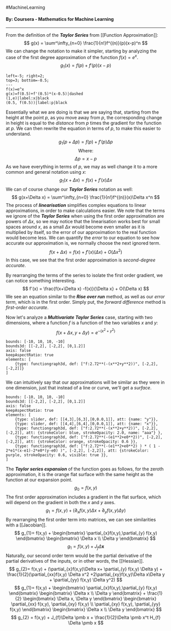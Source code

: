 #MachineLearning 
#### By: Coursera - Mathematics for Machine Learning 
---
From the definition of the ***Taylor Series*** from [[Function Approximation]]:
$$
g(x) = \sum^\infty_{n=0} \frac{1}{n!}f^{(n)}(p)(x-p)^n
$$
We can change the notation to make it simpler, starting by analyzing the case of the first degree approximation of the function $f(x) = e^x$.
$$
g_{1}(x)=f(p) + f'(p)(x-p)
$$

```desmos-graph
left=-5; right=2;
top=3; bottom=-0.5;
---
f(x)=e^x
g(x)=f(0.5)+f'(0.5)*(x-0.5)|dashed
(1,e)|label:x|black
(0.5, f(0.5))|label:p|black
```
Essentially what we are doing is that we are saying that, starting from the height at the point $p$, as you move away from $p$, the corresponding change in height is equal to the *distance* from $p$ times the gradient for the function at $p$. We can then rewrite the equation in terms of $p$, to make this easier to understand.
$$
g_{1}(p+\Delta p)=f(p) + f'(p)\Delta p
$$
$$\text{Where:}$$
$$\Delta p = x-p $$
As we have everything in terms of $p$, we may as well change it to a more common and general notation using $x$:
$$
g_{1}(x+\Delta x)=f(x) + f'(x)\Delta x
$$
We can of course change our ***Taylor Series*** notation as well:
$$
g(x+\Delta x) = \sum^\infty_{n=0} \frac{1}{n!}f^{(n)}(x)\Delta x^n
$$
The process of ***linearisation*** simplifies complex equations to linear approximations, in order to make calculations easier. We note that the terms we ignore of the ***Taylor Series*** when using the first order approximation are powers of $\Delta x$, so we may notice that the linearisation works best for small spaces around $x$, as a small $\Delta x$ would become even smaller as it is multiplied by itself, so the error of our approximation to the real function would become less. We can quantify the *error* to our equation to see how accurate our approximation is, we normally choose the next ignored term. $$ 
 f(x+\Delta x)= f(x) +f'(x)(\Delta x)+O(\Delta x^2)
 $$
In this case, we see that the first order approximation is *second-degree accurate*. 

By rearranging the terms of the series to isolate the first order gradient, we can notice something interesting.
$$
f'(x) =  \frac{f(x+\Delta x) -f(x)}{\Delta x} + O(\Delta x)
$$
We see an equation similar to the ***Rise over run*** method, as well as our *error term*, which is in the first order. Simply put, the *forward difference* method is *first-order accurate*.

Now let's analyze a ***Multivariate Taylor Series*** case, starting with two dimensions, where a function $f$ is a function of the two variables $x$ and $y$:
$$
f(x+\Delta x,y+\Delta y)=e^{-(x^2+y^2)}
$$
```graph
bounds: [-10, 10, 10, -10]
bounds3d: [[-2,2], [-2,2], [0,1.2]]
axis: false
keepAspectRatio: true
elements: [
	{type: functiongraph3d, def: ["f:2.72**(-(x**2+y**2))", [-2,2], [-2,2]]}
]
```

We can intuitively say that our approximations will be similar as they were in one dimension, just that instead of a line or curve, we'll get a *surface*.

```graph
bounds: [-10, 10, 10, -10]
bounds3d: [[-2,2], [-2,2], [0,1.2]]
axis: false
keepAspectRatio: true
elements: [
	{type: slider, def: [[4,3],[6,3],[0,0.0,1]], att: {name: "y"}},
	{type: slider, def: [[4,4],[6,4],[0,0.0,1]], att: {name: "x"}},
	{type: functiongraph3d, def: ["f:2.72**(-(x**2+y**2))", [-2,2], [-2,2]], att: {strokeColor: blue, strokeOpacity: 2.0, name: "aaa"} },
	{type: functiongraph3d, def: ["f:2.72**(-(e1**2+e0**2))", [-2,2], [-2,2]], att: {strokeColor: orange, strokeOpacity: 0.6 }},
	{type: functiongraph3d, def: ["f:2.72**(-(e1**2+e0**2) ) * ( 1 - 2*e1*(x-e1)-2*e0*(y-e0) )", [-2,2], [-2,2]], att: {strokeColor: purple, strokeOpacity: 0.6, visible: true }},
]
```

The ***Taylor series expansion*** of the function goes as follows, for the zeroth approximation, it is the orange flat surface with the same height as the function at our expansion point.
$$
g_{0}=f(x,y)
$$
The first order approximation includes a gradient in the flat surface, which will depend on the gradient in both the $x$ and $y$ axes. 
$$
g_{1}= f(x,y) + (\partial_{x}f(x,y)\Delta x+ \partial_{y} f(x,y) \Delta y)
$$
By rearranging the first order term into matrices, we can see similarities with a [[Jacobian]].
$$
g_{1}= f(x,y) + 
\begin{bmatrix}
\partial_{x}f(x,y),\partial_{y} f(x,y)
\end{bmatrix} \begin{bmatrix}
\Delta x \\
\Delta y
\end{bmatrix}
$$
$$
g_{1} = f(x,y) + J_{f} \Delta \pmb x 
$$
Naturally, our second order term would be the partial derivative of the partial derivatives of the inputs, or in other words, the [[Hessian]].
$$
g_{2}= f(x,y) + (\partial_{x}f(x,y)\Delta x+ \partial_{y} f(x,y) \Delta y) +
\frac{1}{2}(\partial_{xx}f(x,y) \Delta x^2 +2\partial_{xy}f(x,y)\Delta x\Delta y + \partial_{yy} f(x,y) \Delta y^2)
$$
$$
g_{1}= f(x,y) + 
\begin{bmatrix}
\partial_{x}f(x,y),\partial_{y} f(x,y)
\end{bmatrix} \begin{bmatrix}
\Delta x \\
\Delta y
\end{bmatrix} + \frac{1}{2} \begin{bmatrix}
\Delta x, \Delta y
\end{bmatrix} \begin{bmatrix}
\partial_{xx} f(x,y), \partial_{xy} f(x,y) \\
\partial_{xy} f(x,y), \partial_{yy} f(x,y)
\end{bmatrix} \begin{bmatrix}
\Delta x \\
\Delta y
\end{bmatrix} 
$$
$$
g_{2} = f(x,y) + J_{f}\Delta \pmb x +  \frac{1}{2}\Delta \pmb x^t H_{f} \Delta \pmb x
$$
